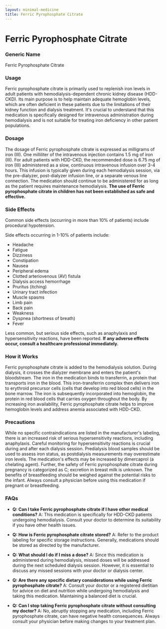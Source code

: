 ```yaml
---
layout: minimal-medicine
title: Ferric Pyrophosphate Citrate
---
```


# Ferric Pyrophosphate Citrate
### Generic Name
Ferric Pyrophosphate Citrate

### Usage
Ferric pyrophosphate citrate is primarily used to replenish iron levels in adult patients with hemodialysis-dependent chronic kidney disease (HDD-CKD).  Its main purpose is to help maintain adequate hemoglobin levels, which are often deficient in these patients due to the limitations of their kidney function and dialysis treatment.  It's crucial to understand that this medication is specifically designed for intravenous administration during hemodialysis and is not suitable for treating iron deficiency in other patient populations.

### Dosage
The dosage of Ferric pyrophosphate citrate is expressed as milligrams of iron (III).  One milliliter of the intravenous injection contains 1.5 mg of iron (III).  For adult patients with HDD-CKD, the recommended dose is 6.75 mg of iron (III) administered as a slow, continuous intravenous infusion over 3-4 hours. This infusion is typically given during each hemodialysis session, via the pre-dialyzer, post-dialyzer infusion line, or a separate venous line connection. The medication should continue to be administered for as long as the patient requires maintenance hemodialysis.  **The use of Ferric pyrophosphate citrate in children has not been established as safe and effective.**

### Side Effects
Common side effects (occurring in more than 10% of patients) include procedural hypotension.

Side effects occurring in 1-10% of patients include:

*   Headache
*   Fatigue
*   Dizziness
*   Constipation
*   Nausea
*   Peripheral edema
*   Clotted arteriovenous (AV) fistula
*   Dialysis access hemorrhage
*   Pruritus (itching)
*   Urinary tract infection
*   Muscle spasms
*   Limb pain
*   Back pain
*   Weakness
*   Dyspnea (shortness of breath)
*   Fever


Less common, but serious side effects, such as anaphylaxis and hypersensitivity reactions, have been reported.  **If any adverse effects occur, consult a healthcare professional immediately.**

### How it Works
Ferric pyrophosphate citrate is added to the hemodialysis solution. During dialysis, it crosses the dialyzer membrane and enters the patient's bloodstream. The iron in the medication binds to transferrin, a protein that transports iron in the blood.  This iron-transferrin complex then delivers iron to erythroid precursor cells (cells that develop into red blood cells) in the bone marrow.  The iron is subsequently incorporated into hemoglobin, the protein in red blood cells that carries oxygen throughout the body.  By increasing iron availability, Ferric pyrophosphate citrate helps to improve hemoglobin levels and address anemia associated with HDD-CKD.

### Precautions
While no specific contraindications are listed in the manufacturer's labeling, there is an increased risk of serious hypersensitivity reactions, including anaphylaxis.  Careful monitoring for hypersensitivity reactions is crucial during and after each dialysis session.  Predialysis blood samples should be used to assess iron status, as postdialysis measurements may overestimate iron levels.  The medication's effects may be increased by dimercaprol (a chelating agent).  Further, the safety of Ferric pyrophosphate citrate during pregnancy is categorized as C;  excretion in breast milk is unknown. The benefits of breastfeeding should be weighed against the potential risks to the infant.  Always consult a physician before using this medication if pregnant or breastfeeding.

### FAQs

*   **Q: Can I take Ferric pyrophosphate citrate if I have other medical conditions?**  A:  This medication is specifically for HDD-CKD patients undergoing hemodialysis.  Consult your doctor to determine its suitability if you have other health issues.

*   **Q: How is Ferric pyrophosphate citrate stored?** A: Refer to the product labeling for specific storage instructions. Generally, medications should be stored as directed by the manufacturer.

*   **Q: What should I do if I miss a dose?** A: Since this medication is administered during hemodialysis, missed doses will be addressed during the next scheduled dialysis session.  However, it is essential to discuss any missed sessions with your doctor or dialysis center.

*   **Q:  Are there any specific dietary considerations while using Ferric pyrophosphate citrate?** A:  Consult your doctor or a registered dietitian for advice on diet and nutrition while undergoing hemodialysis and taking this medication.  Maintaining a balanced diet is crucial.

*   **Q: Can I stop taking Ferric pyrophosphate citrate without consulting my doctor?** A: No, abruptly stopping any medication, including Ferric pyrophosphate citrate, can have negative health consequences.  Always consult your physician before making changes to your treatment plan.
